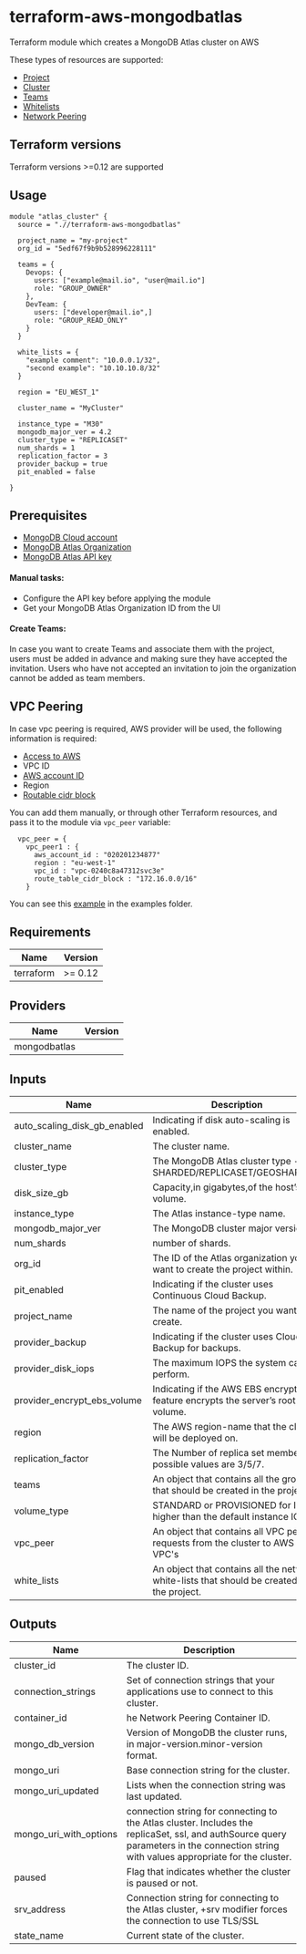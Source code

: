 # terraform-aws-mongodbatlas
Terraform module which creates a MongoDB Atlas cluster on AWS

These types of resources are supported:
* [Project](https://www.terraform.io/docs/providers/mongodbatlas/r/project.html)
* [Cluster](https://www.terraform.io/docs/providers/mongodbatlas/r/cluster.html)
* [Teams](https://www.terraform.io/docs/providers/mongodbatlas/r/team.html)
* [Whitelists](https://www.terraform.io/docs/providers/mongodbatlas/r/project_ip_whitelist.html)
* [Network Peering](https://www.terraform.io/docs/providers/mongodbatlas/r/network_peering.html)

## Terraform versions

Terraform versions >=0.12 are supported
   
## Usage

```hcl
module "atlas_cluster" {
  source = ".//terraform-aws-mongodbatlas"

  project_name = "my-project"
  org_id = "5edf67f9b9b528996228111"

  teams = {
    Devops: {
      users: ["example@mail.io", "user@mail.io"]
      role: "GROUP_OWNER"
    },
    DevTeam: {
      users: ["developer@mail.io",]
      role: "GROUP_READ_ONLY"
    }
  }

  white_lists = {
    "example comment": "10.0.0.1/32",
    "second example": "10.10.10.8/32"
  }

  region = "EU_WEST_1"

  cluster_name = "MyCluster"

  instance_type = "M30"
  mongodb_major_ver = 4.2
  cluster_type = "REPLICASET"
  num_shards = 1
  replication_factor = 3
  provider_backup = true
  pit_enabled = false

}
```
## Prerequisites
* [MongoDB Cloud account](https://www.mongodb.com/cloud)
* [MongoDB Atlas Organization](https://cloud.mongodb.com/v2#/preferences/organizations/create)
* [MongoDB Atlas API key](https://www.terraform.io/docs/providers/mongodbatlas/index.html)

#### Manual tasks:

* Configure the API key before applying the module
* Get your MongoDB Atlas Organization ID from the UI

#### Create Teams:
In case you want to create Teams and associate them with the project, users must be added in advance and making sure they have accepted the invitation.
Users who have not accepted an invitation to join the organization cannot be added as team members. 

## VPC Peering
In case vpc peering is required, AWS provider will be used, the following information is required:
* [Access to AWS](https://docs.aws.amazon.com/cli/latest/userguide/cli-configure-quickstart.html)
* VPC ID
* [AWS account ID](https://docs.aws.amazon.com/general/latest/gr/acct-identifiers.html)
* Region
* [Routable cidr block](https://www.terraform.io/docs/providers/mongodbatlas/r/network_peering.html#route_table_cidr_block)

You can add them manually, or through other Terraform resources, and pass it to the module via ```vpc_peer``` variable:
```hcl
  vpc_peer = {
    vpc_peer1 : {
      aws_account_id : "020201234877"
      region : "eu-west-1"
      vpc_id : "vpc-0240c8a47312svc3e"
      route_table_cidr_block : "172.16.0.0/16"
    }
```

You can see this [example](https://github.com/guyelia/terraform-aws-mongodbatlas/blob/master/examples/basic/main.tf) in the examples folder.

## Requirements

| Name | Version |
|------|---------|
| terraform | \>= 0.12 |


## Providers

| Name | Version |
|------|---------|
|mongodbatlas|




## Inputs

| Name | Description | Type | Default | Required |
|------|-------------|------|---------|:--------:|
| auto_scaling_disk_gb_enabled | Indicating if disk auto-scaling is enabled. | `bool` | `true` | no |
| cluster_name | The cluster name. | `string` | `""` | yes |
| cluster_type | The MongoDB Atlas cluster type - SHARDED/REPLICASET/GEOSHARDED. | `string` | `""` | yes |
| disk_size_gb | Capacity,in gigabytes,of the host’s root volume. | `number` |  | no |
| instance_type | The Atlas instance-type name. | `string` | `""` | yes |
| mongodb_major_ver | The MongoDB cluster major version. | `number` | `""` | no |
| num_shards | number of shards. | `number` | `""` | no |
| org_id | The ID of the Atlas organization you want to create the project within. | `string` | `""` | yes |
| pit_enabled | Indicating if the cluster uses Continuous Cloud Backup. | `bool` | `false` | no |
| project_name | The name of the project you want to create. | `string` | `""` | yes |
| provider_backup | Indicating if the cluster uses Cloud Backup for backups. | `bool` | `true` | no |
| provider_disk_iops | The maximum IOPS the system can perform. | `number` | | no |
| provider_encrypt_ebs_volume | Indicating if the AWS EBS encryption feature encrypts the server’s root volume. | `bool` | `false` | no |
| region | The AWS region-name that the cluster will be deployed on. | `string` | `""` | yes |
| replication_factor | The Number of replica set members, possible values are 3/5/7. | `number` |  | no |
| teams | An object that contains all the groups that should be created in the project. | `map(any)` | `{}` | no |
| volume_type | STANDARD or PROVISIONED for IOPS higher than the default instance IOPS. | `string` | `STANDARD` | no |
| vpc_peer | An object that contains all VPC peering requests from the cluster to AWS VPC's | `map(any)` | {} | no
| white_lists | An object that contains all the network white-lists that should be created in the project. | `map(any)` | `{}` | no |


## Outputs

| Name | Description |
|------|-------------|
| cluster_id | The cluster ID. |
| connection_strings | Set of connection strings that your applications use to connect to this cluster. |
| container_id | he Network Peering Container ID. |
| mongo_db_version | Version of MongoDB the cluster runs, in major-version.minor-version format. |
| mongo_uri | Base connection string for the cluster. |
| mongo_uri_updated | Lists when the connection string was last updated. |
| mongo_uri_with_options | connection string for connecting to the Atlas cluster. Includes the replicaSet, ssl, and authSource query parameters in the connection string with values appropriate for the cluster. |
| paused | Flag that indicates whether the cluster is paused or not. |
| srv_address | Connection string for connecting to the Atlas cluster, +srv modifier forces the connection to use TLS/SSL  |
| state_name |  Current state of the cluster. |
